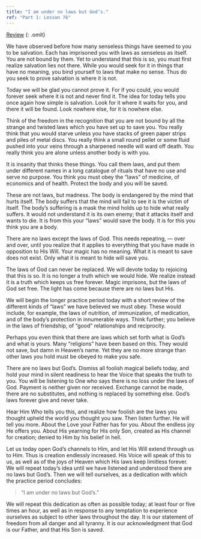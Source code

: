```yaml
---
title: "I am under no laws but God’s."
ref: "Part 1: Lesson 76"
---
```


<a class="hide-review" href="/acim/workbook/l088/#l076">Review</a>
{: .omit}

We have observed before how many senseless things have seemed to you to
be salvation. Each has imprisoned you with laws as senseless as itself.
You are not bound by them. Yet to understand that this is so, you must
first realize salvation lies not there. While you would seek for it in
things that have no meaning, you bind yourself to laws that make no
sense. Thus do you seek to prove salvation is where it is not.

Today we will be glad you cannot prove it. For if you could, you would
forever seek where it is not and never find it. The idea for today tells
you once again how simple is salvation. Look for it where it waits for
you, and there it will be found. Look nowhere else, for it is nowhere
else.

Think of the freedom in the recognition that you are not bound by all
the strange and twisted laws which you have set up to save you. You
really think that you would starve unless you have stacks of green paper
strips and piles of metal discs. You really think a small round pellet
or some fluid pushed into your veins through a sharpened needle will
ward off death. You really think you are alone unless another body is
with you.

It is insanity that thinks these things. You call them laws, and put them
under different names in a long catalogue of rituals that have no use
and serve no purpose. You think you must obey the “laws” of medicine, of
economics and of health. Protect the body and you will be saved.

These are not laws, but madness. The body is endangered by the mind that
hurts itself. The body suffers that the mind will fail to see it is the
victim of itself. The body’s suffering is a mask the mind holds up to
hide what really suffers. It would not understand it is its own enemy;
that it attacks itself and wants to die. It is from this your “laws”
would save the body. It is for this you think you are a body.

There are no laws except the laws of God. This needs repeating, &mdash;
over and over, until you realize that it applies to everything that you
have made in opposition to His Will. Your magic has no meaning. What it
is meant to save does not exist. Only what it is meant to hide will save
you.

The laws of God can never be replaced. We will devote today to rejoicing
that this is so. It is no longer a truth which we would hide. We realize
instead it is a truth which keeps us free forever. Magic imprisons, but
the laws of God set free. The light has come because there are no laws
but His.

We will begin the longer practice period today with a short review of
the different kinds of “laws” we have believed we must obey. These would
include, for example, the laws of nutrition, of immunization, of
medication, and of the body’s protection in innumerable ways. Think
further; you believe in the laws of friendship, of “good” relationships
and reciprocity.

Perhaps you even think that there are laws which set forth what is God’s
and what is yours. Many “religions” have been based on this. They would
not save, but damn in Heaven’s name. Yet they are no more strange than
other laws you hold must be obeyed to make you safe.

There are no laws but God’s. Dismiss all foolish magical beliefs today,
and hold your mind in silent readiness to hear the Voice that speaks the
truth to you. You will be listening to One who says there is no loss
under the laws of God. Payment is neither given nor received. Exchange
cannot be made, there are no substitutes, and nothing is replaced by
something else. God’s laws forever give and never take.

Hear Him Who tells you this, and realize how foolish are the laws you
thought upheld the world you thought you saw. Then listen further. He
will tell you more. About the Love your Father has for you. About the
endless joy He offers you. About His yearning for His only Son, created
as His channel for creation; denied to Him by his belief in hell.

Let us today open God’s channels to Him, and let His Will extend through
us to Him. Thus is creation endlessly increased. His Voice will speak of
this to us, as well as of the joys of Heaven which His laws keep
limitless forever. We will repeat today’s idea until we have listened
and understood there are no laws but God’s. Then we will tell ourselves,
as a dedication with which the practice period concludes:

> “I am under no laws but God’s.”

We will repeat this dedication as often as possible today; at least four
or five times an hour, as well as in response to any temptation to
experience ourselves as subject to other laws throughout the day. It is
our statement of freedom from all danger and all tyranny. It is our
acknowledgment that God is our Father, and that His Son is saved.

